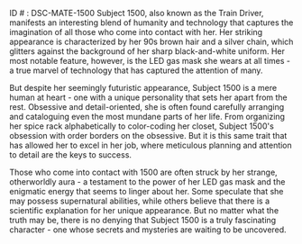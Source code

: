ID # : DSC-MATE-1500
Subject 1500, also known as the Train Driver, manifests an interesting blend of humanity and technology that captures the imagination of all those who come into contact with her. Her striking appearance is characterized by her 90s brown hair and a silver chain, which glitters against the background of her sharp black-and-white uniform. Her most notable feature, however, is the LED gas mask she wears at all times - a true marvel of technology that has captured the attention of many.

But despite her seemingly futuristic appearance, Subject 1500 is a mere human at heart - one with a unique personality that sets her apart from the rest. Obsessive and detail-oriented, she is often found carefully arranging and cataloguing even the most mundane parts of her life. From organizing her spice rack alphabetically to color-coding her closet, Subject 1500's obsession with order borders on the obsessive. But it is this same trait that has allowed her to excel in her job, where meticulous planning and attention to detail are the keys to success.

Those who come into contact with 1500 are often struck by her strange, otherworldly aura - a testament to the power of her LED gas mask and the enigmatic energy that seems to linger about her. Some speculate that she may possess supernatural abilities, while others believe that there is a scientific explanation for her unique appearance. But no matter what the truth may be, there is no denying that Subject 1500 is a truly fascinating character - one whose secrets and mysteries are waiting to be uncovered.